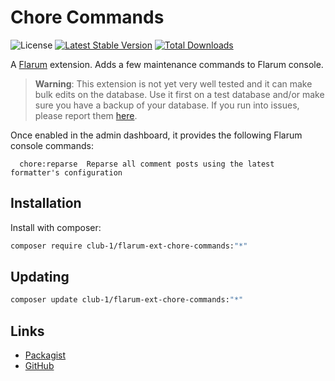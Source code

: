 # Chore Commands

![License](https://img.shields.io/badge/license-AGPL--3.0--or--later-blue.svg) [![Latest Stable Version](https://img.shields.io/packagist/v/club-1/flarum-ext-chore-commands.svg)](https://packagist.org/packages/club-1/flarum-ext-chore-commands) [![Total Downloads](https://img.shields.io/packagist/dt/club-1/flarum-ext-chore-commands.svg)](https://packagist.org/packages/club-1/flarum-ext-chore-commands)

A [Flarum](http://flarum.org) extension. Adds a few maintenance commands to Flarum console.

> **Warning**: This extension is not yet very well tested and it can make bulk edits on the database. Use it first on a test database and/or make sure you have a backup of your database. If you run into issues, please report them [here](https://github.com/club-1/flarum-ext-chore-commands/issues).

Once enabled in the admin dashboard, it provides the following Flarum console commands:

```
  chore:reparse  Reparse all comment posts using the latest formatter's configuration
```

## Installation

Install with composer:

```sh
composer require club-1/flarum-ext-chore-commands:"*"
```

## Updating

```sh
composer update club-1/flarum-ext-chore-commands:"*"
```

## Links

- [Packagist](https://packagist.org/packages/club-1/flarum-ext-chore-commands)
- [GitHub](https://github.com/club-1/flarum-ext-chore-commands)
<!--
- [Discuss](https://discuss.flarum.org/d/PUT_DISCUSS_SLUG_HERE)
-->
